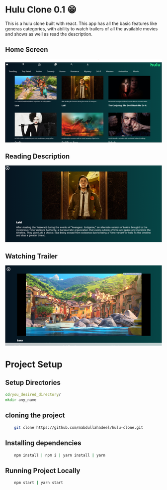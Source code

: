 # Hulu Clone 0.1 😁

This is a hulu clone built with react. This app has all the basic features like generas categories, with ability to watch trailers of all the available movies and shows as well as read the description.

<h2> Home Screen </h2>

![Home Screen](img/hulu_1.PNG)

<h2> Reading Description </h2>

![Home Screen](img/hulu_2.PNG)

<h2> Watching Trailer </h2>

![Home Screen](img/hulu_3.PNG)

# Project Setup

## Setup Directories

```cmd
cd/you_desired_directory/
mkdir any_name
```

## cloning the project

```bash
    git clone https://github.com/mabdullahadeel/hulu-clone.git
```

## Installing dependencies

```bash
    npm install | npm i | yarn install | yarn
```

## Running Project Locally

```bash
    npm start | yarn start
```
